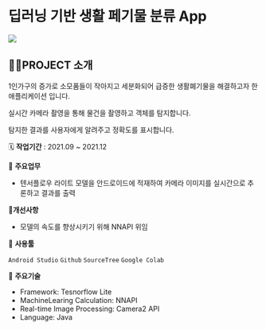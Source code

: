 # 딥러닝 기반 생활 페기물 분류 App

<img src="https://user-images.githubusercontent.com/72602912/156163818-4c99b7fc-e6aa-4556-9091-f05f5603a8e0.png"/>

## 👩‍🏫PROJECT 소개
1인가구의 증가로 소모품들이 작아지고 세분화되어 급증한 생활폐기물을 해결하고자 한 애플리케이션 입니다.

실시간 카메라 촬영을 통해 물건을 촬영하고 객체를 탐지합니다.

탐지한 결과를 사용자에게 알려주고 정확도를 표시합니다.

🗓️ **작업기간** : 2021.09 ~ 2021.12

📒 **주요업무** 

- 텐서플로우 라이트 모델을 안드로이드에 적재하여 카메라 이미지를 실시간으로 추론하고 결과를 출력

💪**개선사항**

- 모델의 속도를 향상시키기 위해 NNAPI 위임

🌱 **사용툴**

`Android Studio` `Github` `SourceTree` `Google Colab`

📒 **주요기술**

- Framework: Tesnorflow Lite
- MachineLearing Calculation: NNAPI
- Real-time Image Processing: Camera2 API
- Language: Java
